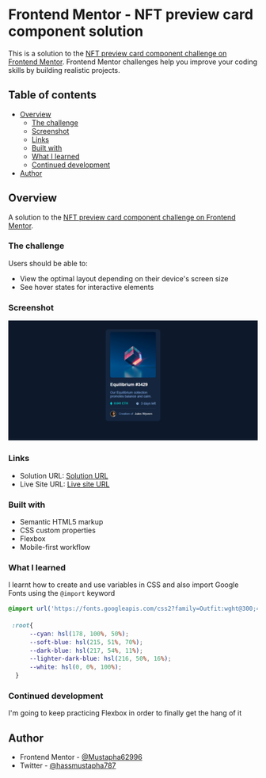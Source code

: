 # Frontend Mentor - NFT preview card component solution

This is a solution to the [NFT preview card component challenge on Frontend Mentor](https://www.frontendmentor.io/challenges/nft-preview-card-component-SbdUL_w0U). Frontend Mentor challenges help you improve your coding skills by building realistic projects. 

## Table of contents

- [Overview](#overview)
  - [The challenge](#the-challenge)
  - [Screenshot](#screenshot)
  - [Links](#links)
  - [Built with](#built-with)
  - [What I learned](#what-i-learned)
  - [Continued development](#continued-development)
- [Author](#author)


## Overview

A solution to the [NFT preview card component challenge on Frontend Mentor](https://www.frontendmentor.io/challenges/nft-preview-card-component-SbdUL_w0U).

### The challenge

Users should be able to:

- View the optimal layout depending on their device's screen size
- See hover states for interactive elements

### Screenshot

![](./screenshot.png)


### Links

- Solution URL: [Solution URL](https://www.frontendmentor.io/solutions/nftpreviewcardcomponent-p9SJMIjAsT)
- Live Site URL: [Live site URL](https://mustapha62996.github.io/nft-preview-card-component-main/)



### Built with

- Semantic HTML5 markup
- CSS custom properties
- Flexbox
- Mobile-first workflow


### What I learned

  I learnt how to create and use variables in CSS and also import Google Fonts using the `@import` keyword 


```css
@import url('https://fonts.googleapis.com/css2?family=Outfit:wght@300;400;600&display=swap');

 :root{
      --cyan: hsl(178, 100%, 50%);
      --soft-blue: hsl(215, 51%, 70%);
      --dark-blue: hsl(217, 54%, 11%);
      --lighter-dark-blue: hsl(216, 50%, 16%);
      --white: hsl(0, 0%, 100%);
  }
```


### Continued development

I'm going to keep practicing Flexbox in order to finally get the hang of it


## Author

- Frontend Mentor - [@Mustapha62996](https://www.frontendmentor.io/profile/Mustapha62996)
- Twitter - [@hassmustapha787](https://www.twitter.com/hassmustapha787)

